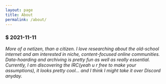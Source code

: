 ```yaml
---
layout: page
title: About
permalink: /about/
---
```

### $ 2021-11-11

*More of a netizen, than a citizen. I love researching about the old-school internet and am interested in niche, content-focused online communities. Data-hoarding and archiving is pretty fun as well as really essential. Currently, I am discovering the IRC(yeah u r free to make your assumptions), it looks pretty cool... and I think I might take it over Discord anyday.*
